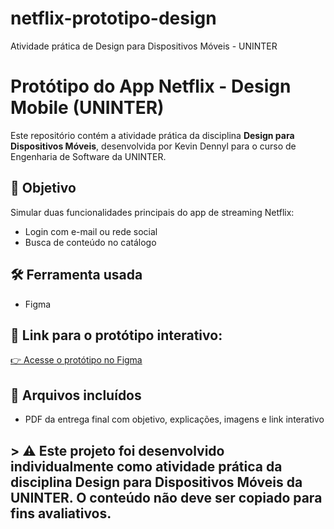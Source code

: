 # netflix-prototipo-design
Atividade prática de Design para Dispositivos Móveis - UNINTER

# Protótipo do App Netflix - Design Mobile (UNINTER)

Este repositório contém a atividade prática da disciplina **Design para Dispositivos Móveis**, desenvolvida por Kevin Dennyl para o curso de Engenharia de Software da UNINTER.

## 🎯 Objetivo
Simular duas funcionalidades principais do app de streaming Netflix:
- Login com e-mail ou rede social
- Busca de conteúdo no catálogo

## 🛠 Ferramenta usada
- Figma

## 🔗 Link para o protótipo interativo:
[👉 Acesse o protótipo no Figma](https://www.figma.com/proto/KYcmMShQNRKXzM4N6fM7oK/Prot%C3%B3tipo-Netflix---Kevin?node-id=1-2&p=f&t=yYUx7I9h44ioHPNX-0&scaling=scale-down&content-scaling=fixed&page-id=0%3A1&starting-point-node-id=1%3A2)

## 📄 Arquivos incluídos
- PDF da entrega final com objetivo, explicações, imagens e link interativo

## > ⚠️ Este projeto foi desenvolvido individualmente como atividade prática da disciplina **Design para Dispositivos Móveis** da UNINTER. O conteúdo não deve ser copiado para fins avaliativos.

